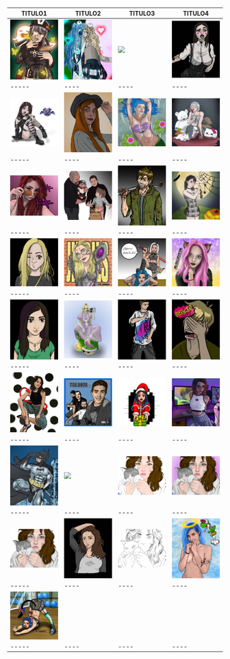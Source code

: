 | TITULO1| TITULO2|TITULO3| TITULO4 |
| ----- | ---- | ---- |  ---- |
| ![](https://github.com/elVakera/Art/blob/main/Digital/2D/AikaHuTao.jpg)  | ![](https://github.com/elVakera/Art/blob/main/Digital/2D/Aloe.jpg) | ![](https://github.com/elVakera/Art/blob/main/Digital/2D/AnnaNavide%C3%B1a.jpg) | ![](https://github.com/elVakera/Art/blob/main/Digital/2D/AlternativeStyle_Goth.jpg) |
| ----- | ---- | ---- |  ---- |
| ![](https://github.com/elVakera/Art/blob/main/Digital/2D/AnnaFantasy.jpg) | ![](https://github.com/elVakera/Art/blob/main/Digital/2D/Ari.jpg) | ![](https://github.com/elVakera/Art/blob/main/Digital/2D/ArielKuroha.jpg) | ![](https://github.com/elVakera/Art/blob/main/Digital/2D/CarlaDream.jpg) |
| ----- | ---- | ---- |  ---- |
| ![](https://github.com/elVakera/Art/blob/main/Digital/2D/DokiDoki.jpg) | ![](https://github.com/elVakera/Art/blob/main/Digital/2D/Familia%20Inglesa.jpg) | ![](https://github.com/elVakera/Art/blob/main/Digital/2D/Greed.jpg) | ![](https://github.com/elVakera/Art/blob/main/Digital/2D/HalloweenNana.jpg)|
| ----- | ---- | ---- |  ---- |
| ![](https://github.com/elVakera/Art/blob/main/Digital/2D/IchiDibujo.jpg) | ![](https://github.com/elVakera/Art/blob/main/Digital/2D/JesKaisa.jpg) | ![](https://github.com/elVakera/Art/blob/main/Digital/2D/Jobi%20x%20Amy.jpg) | ![](https://github.com/elVakera/Art/blob/main/Digital/2D/Musicrystal.jpg) |
| ----- | ---- | ---- |  ---- |
| ![](https://github.com/elVakera/Art/blob/main/Digital/2D/PatriDibujo.jpg) | ![](https://github.com/elVakera/Art/blob/main/Digital/2D/Peach%20x%20JackDaniels.jpg) | ![](https://github.com/elVakera/Art/blob/main/Digital/2D/SportStyle.jpg) | ![](https://github.com/elVakera/Art/blob/main/Digital/2D/StikerSenshiro.jpg) |
| ----- | ---- | ---- |  ---- |
| ![](https://github.com/elVakera/Art/blob/main/Digital/2D/TatiDiabla.jpg) | ![](https://github.com/elVakera/Art/blob/main/Digital/2D/The%20boys.jpg) | ![](https://github.com/elVakera/Art/blob/main/Digital/2D/XMasGirl.jpg) | ![](https://github.com/elVakera/Art/blob/main/Digital/2D/XocoSetup.jpg) |
| ----- | ---- | ---- |  ---- |
| ![](https://github.com/elVakera/Art/blob/main/Digital/2D/batLeddy.jpg) | ![](https://github.com/elVakera/Art/blob/main/Digital/2D/bell-m%C3%A8re.jpg) | ![](https://github.com/elVakera/Art/blob/main/Digital/2D/color.jpg) | ![](https://github.com/elVakera/Art/blob/main/Digital/2D/final.jpg) |
| ----- | ---- | ---- |  ---- |
| ![](https://github.com/elVakera/Art/blob/main/Digital/2D/fusion%20de%20capas.jpg) | ![](https://github.com/elVakera/Art/blob/main/Digital/2D/karenDibujo.jpg) | ![](https://github.com/elVakera/Art/blob/main/Digital/2D/lineart.jpg) | ![](https://github.com/elVakera/Art/blob/main/Digital/2D/miiu.jpg) |
| ----- | ---- | ---- |  ---- |
| ![](https://github.com/elVakera/Art/blob/main/Digital/2D/retoCuloParriba.jpg)
| ----- | ---- | ---- |  ---- |
